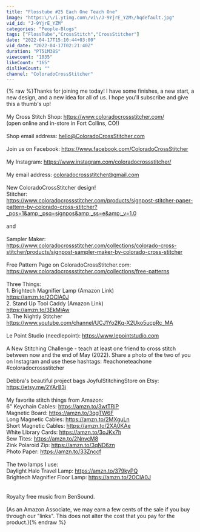 ```yaml
---
title: "Flosstube #25 Each One Teach One"
image: "https:\/\/i.ytimg.com\/vi\/J-9YjrE_YZM\/hqdefault.jpg"
vid_id: "J-9YjrE_YZM"
categories: "People-Blogs"
tags: ["FlossTube","CrossStitch","CrossStitcher"]
date: "2022-04-17T15:10:44+03:00"
vid_date: "2022-04-17T02:21:40Z"
duration: "PT51M38S"
viewcount: "1035"
likeCount: "165"
dislikeCount: ""
channel: "ColoradoCrossStitcher"
---
```

{% raw %}Thanks for joining me today! I have some finishes, a new start, a new design, and a new idea for all of us. I hope you'll subscribe and give this a thumb's up!<br /><br />My Cross Stitch Shop: <a rel="nofollow" target="blank" href="https://www.coloradocrossstitcher.com/">https://www.coloradocrossstitcher.com/</a><br />(open online and in-store in Fort Collins, CO!)<br /><br />Shop email address: hello@ColoradoCrossStitcher.com<br /><br />Join us on Facebook: <a rel="nofollow" target="blank" href="https://www.facebook.com/ColoradoCrossStitcher">https://www.facebook.com/ColoradoCrossStitcher</a><br /><br />My Instagram: <a rel="nofollow" target="blank" href="https://www.instagram.com/coloradocrossstitcher/">https://www.instagram.com/coloradocrossstitcher/</a><br /><br />My email address: coloradocrossstitcher@gmail.com<br /><br />New ColoradoCrossStitcher design!<br />Stitcher: <br /><a rel="nofollow" target="blank" href="https://www.coloradocrossstitcher.com/products/signpost-stitcher-paper-pattern-by-colorado-cross-stitcher?_pos=1&amp;_psq=signpos&amp;_ss=e&amp;_v=1.0">https://www.coloradocrossstitcher.com/products/signpost-stitcher-paper-pattern-by-colorado-cross-stitcher?_pos=1&amp;_psq=signpos&amp;_ss=e&amp;_v=1.0</a><br /><br />and <br /><br />Sampler Maker: <a rel="nofollow" target="blank" href="https://www.coloradocrossstitcher.com/collections/colorado-cross-stitcher/products/signpost-sampler-maker-by-colorado-cross-stitcher">https://www.coloradocrossstitcher.com/collections/colorado-cross-stitcher/products/signpost-sampler-maker-by-colorado-cross-stitcher</a><br /><br />Free Pattern Page on ColoradoCrossStitcher.com:<br /><a rel="nofollow" target="blank" href="https://www.coloradocrossstitcher.com/collections/free-patterns">https://www.coloradocrossstitcher.com/collections/free-patterns</a><br /><br />Three Things:<br />1. Brightech Magnifier Lamp (Amazon Link)<br /><a rel="nofollow" target="blank" href="https://amzn.to/2OClA0J">https://amzn.to/2OClA0J</a><br />2. Stand Up Tool Caddy (Amazon Link)<br /><a rel="nofollow" target="blank" href="https://amzn.to/3EkMiAw">https://amzn.to/3EkMiAw</a><br />3. The Nightly Stitcher <br /><a rel="nofollow" target="blank" href="https://www.youtube.com/channel/UCJ1Yo2Kq-X2Uko5ucpRc_MA">https://www.youtube.com/channel/UCJ1Yo2Kq-X2Uko5ucpRc_MA</a><br /><br />Le Point Studio (needlepoint): <a rel="nofollow" target="blank" href="https://www.lepointstudio.com">https://www.lepointstudio.com</a><br /><br />A New Stitching Challenge - teach at least one friend to cross stitch between now and the end of May (2022). Share a photo of the two of you on Instagram and use these hashtags:  #eachoneteachone  #coloradocrossstitcher<br /><br />Debbra's beautiful project bags JoyfulStitchingStore on Etsy: <a rel="nofollow" target="blank" href="https://etsy.me/2YArB3i">https://etsy.me/2YArB3i</a><br /><br />My favorite stitch things from Amazon: <br />6&quot; Keychain Cables: <a rel="nofollow" target="blank" href="https://amzn.to/3wtTRiP">https://amzn.to/3wtTRiP</a><br />Magnetic Board: <a rel="nofollow" target="blank" href="https://amzn.to/3qgTW6F">https://amzn.to/3qgTW6F</a><br />Long Magnetic Cables: <a rel="nofollow" target="blank" href="https://amzn.to/2MXguLn">https://amzn.to/2MXguLn</a><br />Short Magnetic Cables: <a rel="nofollow" target="blank" href="https://amzn.to/2XA0KAe">https://amzn.to/2XA0KAe</a><br />White Library Cards: <a rel="nofollow" target="blank" href="https://amzn.to/3oJKx7h">https://amzn.to/3oJKx7h</a><br />Sew Tites: <a rel="nofollow" target="blank" href="https://amzn.to/2NnvcM8">https://amzn.to/2NnvcM8</a><br />Zink Polaroid Zip: <a rel="nofollow" target="blank" href="https://amzn.to/3qND6zn">https://amzn.to/3qND6zn</a><br />Photo Paper: <a rel="nofollow" target="blank" href="https://amzn.to/33Znccf">https://amzn.to/33Znccf</a><br /><br />The two lamps I use: <br />Daylight Halo Travel Lamp: <a rel="nofollow" target="blank" href="https://amzn.to/379kyPQ">https://amzn.to/379kyPQ</a><br />Brightech Magnifier Floor Lamp: <a rel="nofollow" target="blank" href="https://amzn.to/2OClA0J">https://amzn.to/2OClA0J</a><br /><br /><br />Royalty free music from BenSound.<br /><br />(As an Amazon Associate, we may earn a few cents of the sale if you buy through our &quot;links&quot;. This does not alter the cost that you pay for the product.){% endraw %}
